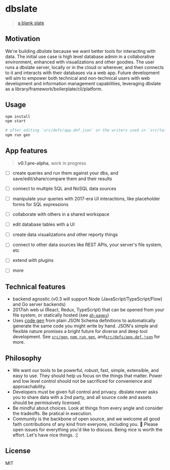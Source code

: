 # dbslate

> [a blank slate](https://dbslate.github.io/dbslate)


## Motivation

We're building *dbslate* because we want better tools for interacting with data.
The initial use case is high level database admin in a collaborative
environment, enhanced with visualizations and other goodies.
The user runs a dbslate server, locally or in the cloud or wherever,
and then connects to it and interacts with their databases via a web app.
Future development will aim to empower both technical and non-technical users
with web development and information management capabilities,
leveraging dbslate as a library/framework/boilerplate/cli/platform.


## Usage

```bash
npm install
npm start

# after editing `src/defs/app.def.json` or the writers used in `src/tasks/gen.ts`:
npm run gen
```


## App features

> **v0.1 pre-alpha**, work in progress

- [ ] create queries and run them against your dbs, and save/edit/share/compare them and their results
- [ ] connect to multiple SQL and NoSQL data sources
- [ ] manipulate your queries with 2017-era UI interactions, like placeholder forms for SQL expressions
- [ ] collaborate with others in a shared workspace
- [ ] edit database tables with a UI
- [ ] create data visualizations and other reporty things
- [ ] connect to other data sources like REST APIs, your server's file system, etc
- [ ] extend with plugins
- [ ] more


## Technical features

- backend agnostic (v0.3 will support Node (JavaScript/TypeScript/Flow) and Go server backends)
- 2017ish web ui (React, Redux, TypeScript) that can be opened from your file system,
  or statically hosted (see [`gh-pages`](https://dbslate.github.io/dbslate))
- Uses [code gen](src/gen/README.md) from plain JSON Schema definitions
  to automatically generate the same code you might write by hand.
  JSON's simple and flexible nature promises a bright future for diverse and deep tool development.
  See [`src/gen`](src/gen/README.md), [`npm run gen`](src/tasks/gen.ts),
  and[`src/defs/app.def.json`](src/defs/app.def.json) for more.


## Philosophy
- We want our tools to be powerful, robust, fast, simple, extensible, and easy to use.
  They should help us focus on the things that matter.
  Power and low level control should not be sacrificed for convenience and approachability.
- Developers must be given full control and privacy.
  dbslate never asks you to share data with a 2nd party,
  and all source code and assets should be permissively licensed.
- Be mindful about choices.
  Look at things from every angle and consider the tradeoffs.
  Be pratical in execution.
- Community is the backbone of open source,
  and we welcome all good faith contributions of any kind from everyone, including you. :eyes:
  Please open issues for everything you'd like to discuss.
  Being nice is worth the effort. Let's have nice things. :]


## License

MIT
